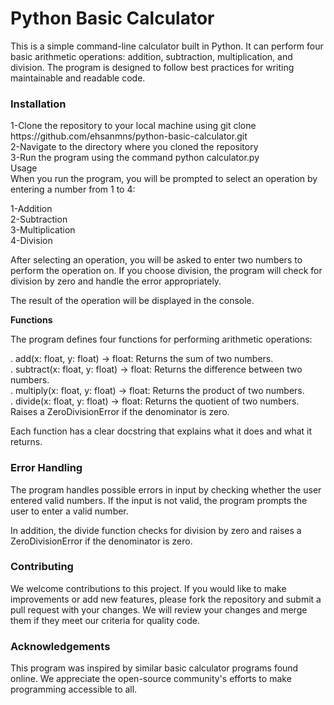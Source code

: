 <!-- #######  HEY, I AM THE SOURCE EDITOR! #########-->
<h1><strong>Python Basic Calculator</strong></h1>
<p>This is a simple command-line calculator built in Python. It can perform four basic arithmetic operations: addition, subtraction, multiplication, and division. The program is designed to follow best practices for writing maintainable and readable code.</p>
<h3><strong>Installation</strong></h3>
<p>1-Clone the repository to your local machine using git clone https://github.com/ehsanmns/python-basic-calculator.git<br />2-Navigate to the directory where you cloned the repository<br />3-Run the program using the command python calculator.py<br />Usage<br />When you run the program, you will be prompted to select an operation by entering a number from 1 to 4:</p>
<p>1-Addition<br />2-Subtraction<br />3-Multiplication<br />4-Division</p>
<p>After selecting an operation, you will be asked to enter two numbers to perform the operation on. If you choose division, the program will check for division by zero and handle the error appropriately.</p>
<p>The result of the operation will be displayed in the console.</p>
<p><strong>Functions</strong></p>
<p>The program defines four functions for performing arithmetic operations:</p>
<p>. add(x: float, y: float) -&gt; float: Returns the sum of two numbers.<br />. subtract(x: float, y: float) -&gt; float: Returns the difference between two numbers.<br />. multiply(x: float, y: float) -&gt; float: Returns the product of two numbers.<br />. divide(x: float, y: float) -&gt; float: Returns the quotient of two numbers. Raises a ZeroDivisionError if the denominator is zero.</p>
<p>Each function has a clear docstring that explains what it does and what it returns.</p>
<h3><strong>Error Handling</strong></h3>
<p>The program handles possible errors in input by checking whether the user entered valid numbers. If the input is not valid, the program prompts the user to enter a valid number.</p>
<p>In addition, the divide function checks for division by zero and raises a ZeroDivisionError if the denominator is zero.</p>
<h3><strong>Contributing</strong></h3>
<p>We welcome contributions to this project. If you would like to make improvements or add new features, please fork the repository and submit a pull request with your changes. We will review your changes and merge them if they meet our criteria for quality code.</p>
<h3><strong>Acknowledgements</strong></h3>
<p>This program was inspired by similar basic calculator programs found online. We appreciate the open-source community's efforts to make programming accessible to all.</p>
<p>&nbsp;</p>
<p>&nbsp;</p>
<p>&nbsp;</p>
